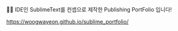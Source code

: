 🎉🎉
IDE인 SublimeText를 컨셉으로 제작한 Publishing PortFolio 입니다!

https://woogwayeon.github.io/sublime_portfolio/
